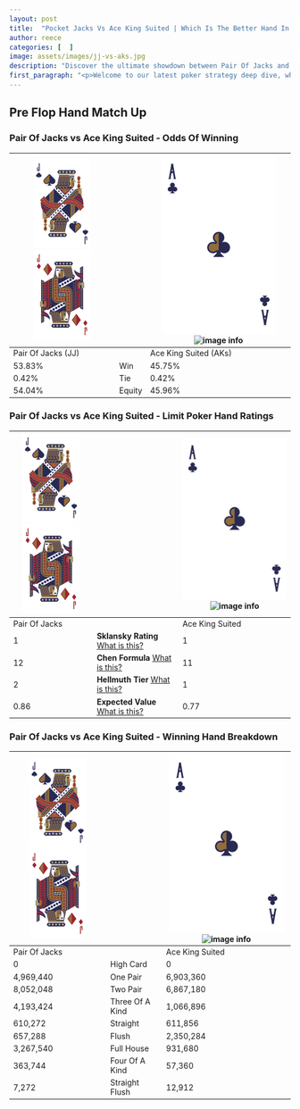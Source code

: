 ```yaml
---
layout: post
title:  "Pocket Jacks Vs Ace King Suited | Which Is The Better Hand In Poker? A Complete Guide"
author: reece
categories: [  ]
image: assets/images/jj-vs-aks.jpg
description: "Discover the ultimate showdown between Pair Of Jacks and Ace King Suited in poker! Uncover the odds, strategies, and scenarios where one hand triumphs over the other. Get ready to up your poker game with this thrilling analysis."
first_paragraph: "<p>Welcome to our latest poker strategy deep dive, where we're pitting two distinct hands against each other in a high-stakes showdown: Pair Of Jacks vs Ace King Suited.</p><p>In the dynamic world of poker, every decision counts, and knowing which hand holds the upper hand is key to your success at the table.</p><p>In this article, we'll dissect these two hands, explore the scenarios where one dominates the other, and equip you with the knowledge to make strategic choices that can tip the odds in your favor.</p><p>Get ready to unravel the intriguing dynamics of these poker hands and elevate your game to new heights.</p>"
---
```




[comment]: # (sp0)

## Pre Flop Hand Match Up

<div class="table hand-ratings" markdown="1"> 



### Pair Of Jacks vs Ace King Suited - Odds Of Winning


    
| ![image info](assets/images/hand1/J.png) ![image info](assets/images/hand1/Jo.png) |  | ![image info](assets/images/hand2/A.png) ![image info](assets/images/hand2/Ks.png) |
| -------- | -------- | -------- |
| Pair Of Jacks (JJ) |  | Ace King Suited (AKs) |
| 53.83% | Win | 45.75% |
| 0.42% | Tie | 0.42% |
| 54.04% | Equity | 45.96% |




[comment]: # (sp1)



### Pair Of Jacks vs Ace King Suited - Limit Poker Hand Ratings


    
| ![image info](assets/images/hand1/J.png) ![image info](assets/images/hand1/Jo.png) |  | ![image info](assets/images/hand2/A.png) ![image info](assets/images/hand2/Ks.png) |
| -------- | -------- | -------- |
| Pair Of Jacks |  | Ace King Suited |
| 1 | **Sklansky Rating** [What is this?](/sklansky-rating-explained) | 1 |
| 12 | **Chen Formula** [What is this?](/chen-formula-explained) | 11 |
| 2 | **Hellmuth Tier** [What is this?](/Hellmuth-tier-explained) | 1 |
| 0.86 | **Expected Value** [What is this?](/expected-value-explained) | 0.77 |




[comment]: # (sp2)



### Pair Of Jacks vs Ace King Suited - Winning Hand Breakdown


    
| ![image info](assets/images/hand1/J.png) ![image info](assets/images/hand1/Jo.png) |  | ![image info](assets/images/hand2/A.png) ![image info](assets/images/hand2/Ks.png) |
| -------- | -------- | -------- |
| Pair Of Jacks |  | Ace King Suited |
| 0 | High Card | 0 |
| 4,969,440 | One Pair | 6,903,360 |
| 8,052,048 | Two Pair | 6,867,180 |
| 4,193,424 | Three Of A Kind | 1,066,896 |
| 610,272 | Straight | 611,856 |
| 657,288 | Flush | 2,350,284 |
| 3,267,540 | Full House | 931,680 |
| 363,744 | Four Of A Kind | 57,360 |
| 7,272 | Straight Flush | 12,912 |




[comment]: # (sp3)



</div>

[comment]: # (sp4)



[comment]: # (sp5)

